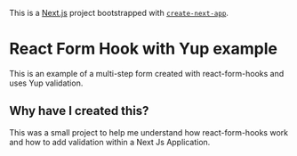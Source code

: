 This is a [Next.js](https://nextjs.org/) project bootstrapped with [`create-next-app`](https://github.com/vercel/next.js/tree/canary/packages/create-next-app).

# React Form Hook with Yup example
This is an example of a multi-step form created with react-form-hooks and uses Yup validation. 

## Why have I created this?
This was a small project to help me understand how react-form-hooks work and how to add validation within a Next Js Application. 
